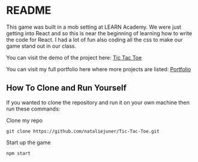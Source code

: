 # README

This game was built in a mob setting at LEARN Academy. We were just getting into React and so this is near the beginning of learning how to write the code for React. I had a lot of fun also coding all the css to make our game stand out in our class. 

You can visit the demo of the project here: [Tic Tac Toe](https://nataliejuner.github.io/demos/tic-tac-toe/)


You can visit my full portfolio here where more projects are listed: [Portfolio](https://nataliejuner.github.io/)

How To Clone and Run Yourself
---
If you wanted to clone the repository and run it on your own machine then run these commands: 

Clone my repo

```git clone https://github.com/nataliejuner/Tic-Tac-Toe.git```

Start up the game

```npm start```
